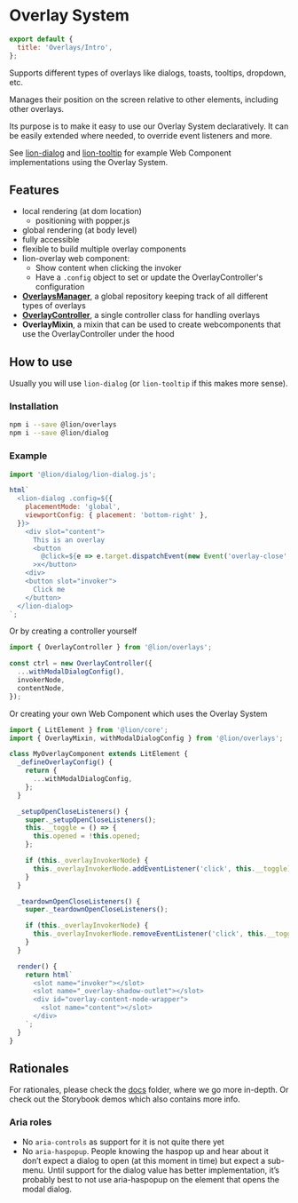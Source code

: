[//]: # 'AUTO INSERT HEADER PREPUBLISH'

# Overlay System

```js script
export default {
  title: 'Overlays/Intro',
};
```

Supports different types of overlays like dialogs, toasts, tooltips, dropdown, etc.

Manages their position on the screen relative to other elements, including other overlays.

Its purpose is to make it easy to use our Overlay System declaratively. It can be easily extended where needed, to override event listeners and more.

See [lion-dialog](../dialog) and [lion-tooltip](../tooltip) for example Web Component implementations using the Overlay System.

## Features

- local rendering (at dom location)
  - positioning with popper.js
- global rendering (at body level)
- fully accessible
- flexible to build multiple overlay components
- lion-overlay web component:
  - Show content when clicking the invoker
  - Have a `.config` object to set or update the OverlayController's configuration
- [**OverlaysManager**](./docs/OverlaysManager.md), a global repository keeping track of all different types of overlays
- [**OverlayController**](./docs/OverlayController.md), a single controller class for handling overlays
- **OverlayMixin**, a mixin that can be used to create webcomponents that use the OverlayController under the hood

## How to use

Usually you will use `lion-dialog` (or `lion-tooltip` if this makes more sense).

### Installation

```sh
npm i --save @lion/overlays
npm i --save @lion/dialog
```

### Example

```js
import '@lion/dialog/lion-dialog.js';

html`
  <lion-dialog .config=${{
    placementMode: 'global',
    viewportConfig: { placement: 'bottom-right' },
  }}>
    <div slot="content">
      This is an overlay
      <button
        @click=${e => e.target.dispatchEvent(new Event('overlay-close', { bubbles: true }))}
      >x</button>
    <div>
    <button slot="invoker">
      Click me
    </button>
  </lion-dialog>
`;
```

Or by creating a controller yourself

```js
import { OverlayController } from '@lion/overlays';

const ctrl = new OverlayController({
  ...withModalDialogConfig(),
  invokerNode,
  contentNode,
});
```

Or creating your own Web Component which uses the Overlay System

```js
import { LitElement } from '@lion/core';
import { OverlayMixin, withModalDialogConfig } from '@lion/overlays';

class MyOverlayComponent extends LitElement {
  _defineOverlayConfig() {
    return {
      ...withModalDialogConfig,
    };
  }

  _setupOpenCloseListeners() {
    super._setupOpenCloseListeners();
    this.__toggle = () => {
      this.opened = !this.opened;
    };

    if (this._overlayInvokerNode) {
      this._overlayInvokerNode.addEventListener('click', this.__toggle);
    }
  }

  _teardownOpenCloseListeners() {
    super._teardownOpenCloseListeners();

    if (this._overlayInvokerNode) {
      this._overlayInvokerNode.removeEventListener('click', this.__toggle);
    }
  }

  render() {
    return html`
      <slot name="invoker"></slot>
      <slot name="_overlay-shadow-outlet"></slot>
      <div id="overlay-content-node-wrapper">
        <slot name="content"></slot>
      </div>
    `;
  }
}
```

## Rationales

For rationales, please check the [docs](./docs) folder, where we go more in-depth. Or check out the Storybook demos which also contains more info.

### Aria roles

- No `aria-controls` as support for it is not quite there yet
- No `aria-haspopup`. People knowing the haspop up and hear about it don’t expect a dialog to open (at this moment in time) but expect a sub-menu. Until support for the dialog value has better implementation, it’s probably best to not use aria-haspopup on the element that opens the modal dialog.
